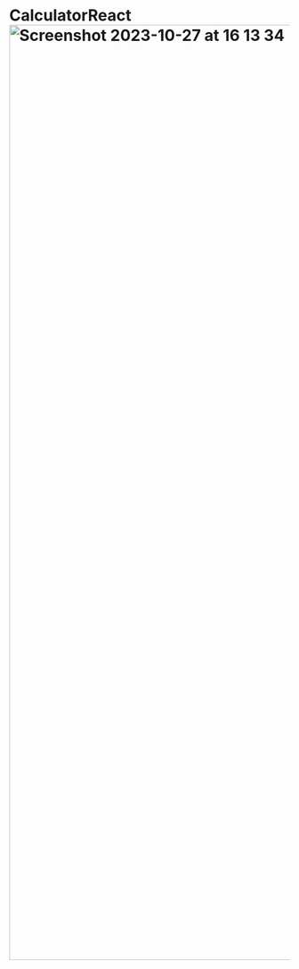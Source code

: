 # CalculatorReact<img width="1680" alt="Screenshot 2023-10-27 at 16 13 34" src="https://github.com/RashadMa/CalculatorReact/assets/87971037/999ead14-9682-4371-911b-27d4ca6ededf">
